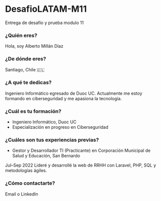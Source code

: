 # DesafioLATAM-M11
Entrega de desafío y prueba modulo 11

### ¿Quién eres? 
Hola, soy Alberto Millán Díaz
  
### ¿De dónde eres? 
Santiago, Chile 🇨🇱

### ¿A qué te dedicas? 
Ingeniero Informático egresado de Duoc UC. Actualmente me estoy formando en ciberseguridad y me apasiona la tecnología.

### ¿Cuál es tu formación? 
- Ingeniero Informático, Duoc UC
- Especialización en progreso en Ciberseguridad

### ¿Cuáles son tus experiencias previas? 
- Gestor y Desarrollador TI (Practicante) en Corporación Municipal de Salud y Educación, San Bernardo

Jul–Sep 2022
Lideré y desarrollé la web de RRHH con Laravel, PHP, SQL y metodologías ágiles.

### ¿Cómo contactarte? 
Email o LinkedIn
